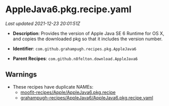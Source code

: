 # AppleJava6.pkg.recipe.yaml

_Last updated 2021-12-23 20:01:51Z_

- **Description**: Provides the version of Apple Java SE 6 Runtime for OS X, and copies the downloaded pkg so that it includes the version number.

- **Identifier**: `com.github.grahampugh.recipes.pkg.AppleJava6`

- **Parent Recipes**: `com.github.n8felton.download.AppleJava6`


## Warnings

- These recipes have duplicate NAMEs:
    - [moofit-recipes/Apple/AppleJava6.pkg.recipe](/autopkg-dupe-tracker/moofit-recipes/Apple/AppleJava6.pkg.recipe)
    - [grahampugh-recipes/AppleJava6/AppleJava6.pkg.recipe.yaml](/autopkg-dupe-tracker/grahampugh-recipes/AppleJava6/AppleJava6.pkg.recipe.yaml)